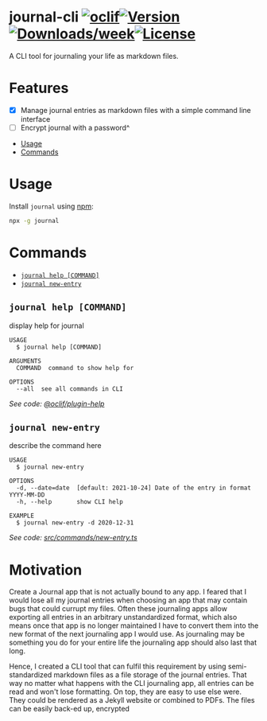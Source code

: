 # journal-cli [![oclif](https://img.shields.io/badge/cli-oclif-brightgreen.svg)](https://oclif.io)[![Version](https://img.shields.io/npm/v/journal-cli.svg)](https://npmjs.org/package/journal-cli)[![Downloads/week](https://img.shields.io/npm/dw/journal-cli.svg)](https://npmjs.org/package/journal-cli)[![License](https://img.shields.io/npm/l/journal-cli.svg)](https://github.com/KennethWussmann/journal-cli/blob/master/package.json)

A CLI tool for journaling your life as markdown files.

# Features

- [x] Manage journal entries as markdown files with a simple command line interface
- [ ] Encrypt journal with a password^

<!-- toc -->

- [Usage](#usage)
- [Commands](#commands)
<!-- tocstop -->

# Usage

Install `journal` using [npm](https://npmjs.org/):

```sh
npx -g journal
```

# Commands

<!-- commands -->

- [`journal help [COMMAND]`](#journal-help-command)
- [`journal new-entry`](#journal-new-entry)

## `journal help [COMMAND]`

display help for journal

```
USAGE
  $ journal help [COMMAND]

ARGUMENTS
  COMMAND  command to show help for

OPTIONS
  --all  see all commands in CLI
```

_See code: [@oclif/plugin-help](https://github.com/oclif/plugin-help/blob/v3.2.3/src/commands/help.ts)_

## `journal new-entry`

describe the command here

```
USAGE
  $ journal new-entry

OPTIONS
  -d, --date=date  [default: 2021-10-24] Date of the entry in format YYYY-MM-DD
  -h, --help       show CLI help

EXAMPLE
  $ journal new-entry -d 2020-12-31
```

_See code: [src/commands/new-entry.ts](https://github.com/KennethWussmann/journal/blob/v0.0.0/src/commands/new-entry.ts)_

<!-- commandsstop -->

# Motivation

Create a Journal app that is not actually bound to any app.
I feared that I would lose all my journal entries when choosing an app that may contain bugs that could currupt my files.
Often these journaling apps allow exporting all entries in an arbitrary unstandardized format, which also means once that app is no longer maintained I have to convert them into the new format of the next journaling app I would use.
As journaling may be something you do for your entire life the journaling app should also last that long.

Hence, I created a CLI tool that can fulfil this requirement by using semi-standardized markdown files as a file storage of the journal entries.
That way no matter what happens with the CLI journaling app, all entries can be read and won't lose formatting. On top, they are easy to use else were. They could be rendered as a Jekyll website or combined to PDFs. The files can be easily back-ed up, encrypted
